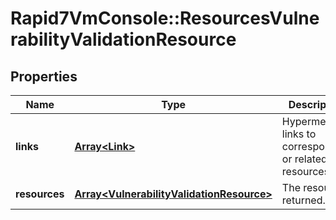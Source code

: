 # Rapid7VmConsole::ResourcesVulnerabilityValidationResource

## Properties
Name | Type | Description | Notes
------------ | ------------- | ------------- | -------------
**links** | [**Array&lt;Link&gt;**](Link.md) | Hypermedia links to corresponding or related resources. | [optional] 
**resources** | [**Array&lt;VulnerabilityValidationResource&gt;**](VulnerabilityValidationResource.md) | The resources returned. | [optional] 


